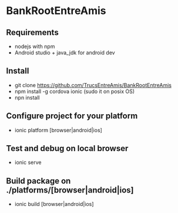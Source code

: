 BankRootEntreAmis
===

Requirements
---

- nodejs with npm
- Android studio + java_jdk for android dev

Install
---

- git clone https://github.com/TrucsEntreAmis/BankRootEntreAmis
- npm install -g cordova ionic (sudo it on posix OS)
- npn install

Configure project for your platform
---
- ionic platform [browser|android|ios]

Test and debug on local browser
---
- ionic serve

Build package on ./platforms/[browser|android|ios]
---
- ionic build [browser|android|ios]
